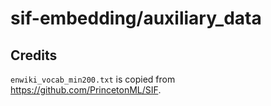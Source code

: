 # sif-embedding/auxiliary_data

## Credits

`enwiki_vocab_min200.txt` is copied from https://github.com/PrincetonML/SIF.
